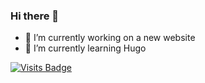 ### Hi there 👋

- 🔭 I’m currently working on a new website
- 🌱 I’m currently learning Hugo

[![Visits Badge](https://badges.pufler.dev/visits/MarkDarwin)](https://badges.pufler.dev)




<!--
**MarkDarwin/markdarwin** is a ✨ _special_ ✨ repository because its `README.md` (this file) appears on your GitHub profile.

Here are some ideas to get you started:

- 🔭 I’m currently working on ...
- 🌱 I’m currently learning ...
- 👯 I’m looking to collaborate on ...
- 🤔 I’m looking for help with ...
- 💬 Ask me about ...
- 📫 How to reach me: ...
- 😄 Pronouns: ...
- ⚡ Fun fact: ...
-->
